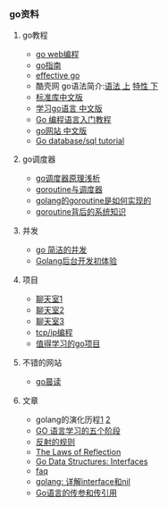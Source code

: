 ### go资料

1. go教程

	- [go web编程](https://github.com/astaxie/build-web-application-with-golang/blob/master/zh/preface.md)
	- [go指南](http://tour.go-zh.org/concurrency/2)
	- [effective go](http://www.hellogcc.org/effective_go.html)
	- 酷壳网 go语法简介:[语法 上](http://coolshell.cn/articles/8460.html) [特性 下](http://coolshell.cn/articles/8489.html)
	- [标准库中文版](http://studygolang.com/pkgdoc)
	- [学习go语言 中文版](http://mikespook.com/learning-go/)
	- [Go 编程语言入门教程](http://log4think.com/go_tutorial/)
	- [go网站 中文版](http://golang-china.appspot.com/)
	- [Go database/sql tutorial](http://go-database-sql.org/index.html)

2. go调度器

	- [go调度器原理浅析](http://www.douban.com/note/300631999/)
	- [goroutine与调度器](http://studygolang.com/articles/1855)
	- [golang的goroutine是如何实现的](http://www.zhihu.com/question/20862617)
	- [goroutine背后的系统知识](http://www.sizeofvoid.net/goroutine-under-the-hood/)

3. 并发

	- [go 简洁的并发](http://www.yankay.com/go-clear-concurreny/)
	- [Golang后台开发初体验](http://blog.csdn.net/cszhouwei/article/details/37740277)
 
4. 项目

	- [聊天室1](http://blog.csdn.net/feixiaoxing/article/details/38025591)
	- [聊天室2](http://studygolang.com/articles/616)
	- [聊天室3](http://www.oschina.net/question/12_63247)
	- [tcp/ip编程](http://blog.csdn.net/ygrx/article/details/11773151)
	- [值得学习的go项目](http://www.zhihu.com/question/20801814)
	
5. 不错的网站

	- [go晨读](http://studygolang.com/readings)

6. 文章

	- golang的演化历程[1](http://studygolang.com/articles/2005)   [2](http://www.techug.com/golang-history)
	- [GO 语言学习的五个阶段](http://studygolang.com/articles/2454)
	- [反射的规则](http://mikespook.com/2011/09/%E5%8F%8D%E5%B0%84%E7%9A%84%E8%A7%84%E5%88%99/)
	- [The Laws of Reflection](http://blog.golang.org/laws-of-reflection)
	- [Go Data Structures: Interfaces](http://research.swtch.com/interfaces)
	- [faq](http://golang.org/doc/faq)
	- [golang: 详解interface和nil](http://my.oschina.net/goal/blog/194233?p=2)
    - [Go语言的传参和传引用](http://my.oschina.net/chai2010/blog/161384)
	
